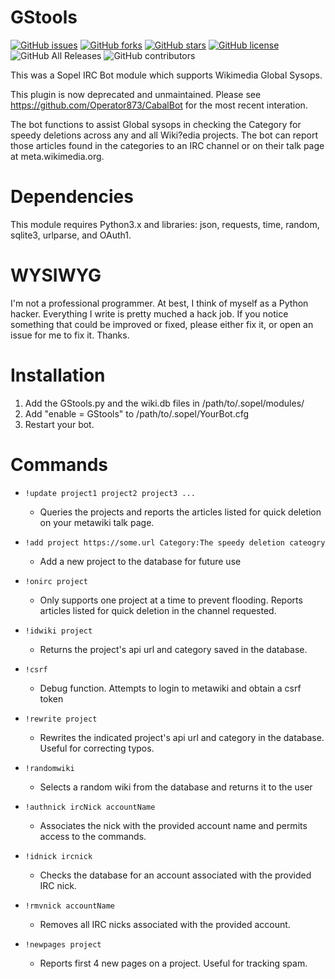 # GStools

[![GitHub issues](https://img.shields.io/github/issues/Operator873/GStools)](https://github.com/Operator873/GStools/issues)
[![GitHub forks](https://img.shields.io/github/forks/Operator873/GStools)](https://github.com/Operator873/GStools/network)
[![GitHub stars](https://img.shields.io/github/stars/Operator873/GStools)](https://github.com/Operator873/GStools/stargazers)
[![GitHub license](https://img.shields.io/github/license/Operator873/GStools)](https://github.com/Operator873/GStools/blob/master/LICENSE)
![GitHub All Releases](https://img.shields.io/github/downloads/Operator873/GStools/total)
![GitHub contributors](https://img.shields.io/github/contributors/Operator873/GStools)


This was a Sopel IRC Bot module which supports Wikimedia Global Sysops.

This plugin is now deprecated and unmaintained. Please see https://github.com/Operator873/CabalBot for the most recent interation.

The bot functions to assist Global sysops in checking the Category for speedy deletions across any and all Wiki?edia projects. The bot can report those articles found in the categories to an IRC channel or on their talk page at meta.wikimedia.org.

# Dependencies

This module requires Python3.x and libraries: json, requests, time, random, sqlite3, urlparse, and OAuth1.

# WYSIWYG

I'm not a professional programmer. At best, I think of myself as a Python hacker. Everything I write is pretty muched a hack job. If you notice something that could be improved or fixed, please either fix it, or open an issue for me to fix it. Thanks.

# Installation

1. Add the GStools.py and the wiki.db files in /path/to/.sopel/modules/
2. Add "enable = GStools" to /path/to/.sopel/YourBot.cfg
3. Restart your bot.

# Commands

* ```!update project1 project2 project3 ...```
	* Queries the projects and reports the articles listed for quick deletion on your metawiki talk page.

* ```!add project https://some.url Category:The speedy deletion cateogry```
	* Add a new project to the database for future use

* ```!onirc project```
	* Only supports one project at a time to prevent flooding. Reports articles listed for quick deletion in the channel requested.


* ```!idwiki project```
	* Returns the project's api url and category saved in the database.

* ```!csrf```
	* Debug function. Attempts to login to metawiki and obtain a csrf token

* ```!rewrite project```
	* Rewrites the indicated project's api url and category in the database. Useful for correcting typos.

* ```!randomwiki```
	* Selects a random wiki from the database and returns it to the user

* ```!authnick ircNick accountName```
	* Associates the nick with the provided account name and permits access to the commands.

* ```!idnick ircnick```
	* Checks the database for an account associated with the provided IRC nick.

* ```!rmvnick accountName```
	* Removes all IRC nicks associated with the provided account.

* ```!newpages project```
	* Reports first 4 new pages on a project. Useful for tracking spam.
